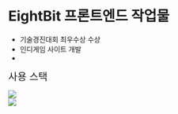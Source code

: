 # EightBit 프론트엔드 작업물
- 기술경진대회 최우수상 수상
- 인디게임 사이트 개발
- 
<span style="font-size: 20px">사용 스택</span>

<div>
  <img src="https://img.shields.io/badge/React-20232A?style=for-the-badge&logo=react&logoColor=61DAFB" />
</div>


<img src="https://github.com/LANTOBOY/EightBitFrontend/assets/114972796/0e6914f8-bebf-450f-a9a8-fcdd82c55bd1" />
